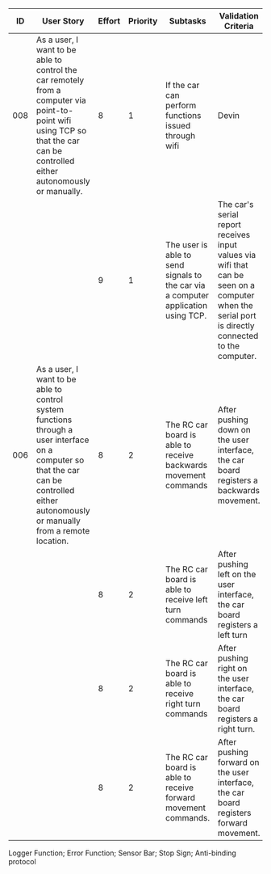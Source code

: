 | ID | User Story | Effort | Priority | Subtasks | Validation Criteria | Owner |
|----|------------|--------|----------|----------|---------------------|-------|
| 008 | As a user, I want to be able to control the car remotely from a computer via point-to-point wifi using TCP so that the car can be controlled either autonomously or manually.| 8 | 1 | If the car can perform functions issued through wifi | Devin |
| | | 9 | 1 | The user is able to send signals to the car via a computer application using TCP. | The car's serial report receives input values via wifi that can be seen on a computer when the serial port is directly connected to the computer. | Cameron |
| 006 |As a user, I want to be able to control system functions through a user interface on a computer so that the car can be controlled either autonomously or manually from a remote location. | 8 | 2 | The RC car board is able to receive backwards movement commands | After pushing down on the user interface, the car board registers a backwards movement. | Devin |
|||8|2|The RC car board is able to receive left turn commands | After pushing left on the user interface, the car board registers a left turn | Devin |
|||8|2| The RC car board is able to receive right turn commands  | After pushing right on the user interface, the car board registers a right turn. | Devin |
|||8|2| The RC car board is able to receive forward movement commands. | After pushing forward on the user interface, the car board registers forward movement. | Devin |

Logger Function; Error Function; 
Sensor Bar;
Stop Sign;
Anti-binding protocol
